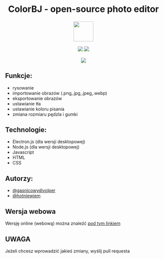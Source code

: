 <h1 align="center">ColorBJ - open-source photo editor</h1>

<h3 align="center">

<p align="center"><img src="https://i.imgur.com/ArW1tes.png" width="64" height="64" align="center"></p>

<p align="center"><a href="https://github.com/OLOMIK/ColorBJ/stargazers"><img src="https://img.shields.io/github/stars/OLOMIK/ColorBJ?colorA=363a4f&colorB=b7bdf8&style=for-the-badge"></a>
<a href="https://github.com/OLOMIK/ColorBJ/contributors"><img src="https://img.shields.io/github/contributors/OLOMIK/ColorBJ?colorA=363a4f&colorB=a6da95&style=for-the-badge"></a>
</p>
</h3>
<p align="center">
  <img src="https://i.imgur.com/AkscYzF.png"></img>
</p>

  


## Funkcje:
- rysowanie
- importowanie obrazów (.png,.jpg,.jpeg,.webp)
- eksportowanie obrazów
- ustawianie tła
- ustawianie koloru pisania
- zmiana rozmiaru pędzla i gumki
## Technologie:
- Electron.js (dla wersji desktopowej)
- Node.js (dla wersji desktopowej)
- Javascript
- HTML
- CSS
## Autorzy:
- [@gasnicowydivolper](https://github.com/OLOMIK)
- [@hotniewiem](https://github.com/hotniewiem)
## Wersja webowa
Wersję online (webową) można znaleźć [pod tym linkiem](https://crystalx.pl/colorbj/)
## UWAGA
Jeżeli chcesz wprowadzić jakieś zmiany, wyślij pull requesta
